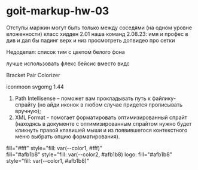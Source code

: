 # goit-markup-hw-03

Отступы маржин могут быть только между соседями (на одном уровне вложенности)
класс хидден 2.01
наша команд 2.08.23: имя и профес в див и дал бы падинг верх и низ
просмотреть допвидео про сетки

Недоделал: список тим с цветом белого фона

лучше использовать флекс бейсис вместо видс

Bracket Pair Colorizer

iconmoon
svgomg
1.44

1. Path Intellisense – поможет вам прокладывать путь к файлику-спрайту (но айди иконок в любом случае придется прописывать вручную);
2. XML Format - помогает форматировать оптимизированный спрайт (находясь в документе с оптимизированным спрайтом нужно будет кликнуть правой клавишей мыши и из появившегося контекстного меню выбрать опцию форматирования).

fill="#fff" style="fill: var(--color1, #fff)"  
fill="#afb1b8" style="fill: var(--color2, #afb1b8)
logo: fill="#afb1b8" style="fill: var(--color1, #afb1b8)"
